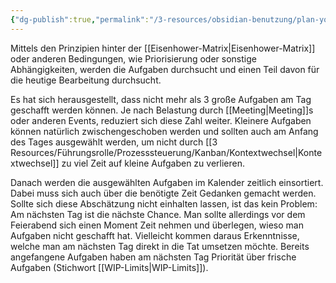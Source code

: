 ```yaml
---
{"dg-publish":true,"permalink":"/3-resources/obsidian-benutzung/plan-your-today-tasks/","created":"2024-04-14T11:38:25.552+02:00","updated":"2024-04-21T13:31:21.559+02:00"}
---
```



Mittels den Prinzipien hinter der [[Eisenhower-Matrix\|Eisenhower-Matrix]] oder anderen Bedingungen, wie Priorisierung oder sonstige Abhängigkeiten, werden die Aufgaben durchsucht und einen Teil davon für die heutige Bearbeitung durchsucht.

Es hat sich herausgestellt, dass nicht mehr als 3 große Aufgaben am Tag geschafft werden können. Je nach Belastung durch [[Meeting\|Meeting]]s oder anderen Events, reduziert sich diese Zahl weiter. Kleinere Aufgaben können natürlich zwischengeschoben werden und sollten auch am Anfang des Tages ausgewählt werden, um nicht durch [[3 Resources/Führungsrolle/Prozesssteuerung/Kanban/Kontextwechsel\|Kontextwechsel]] zu viel Zeit auf kleine Aufgaben zu verlieren.

Danach werden die ausgewählten Aufgaben im Kalender zeitlich einsortiert. Dabei muss sich auch über die benötigte Zeit Gedanken gemacht werden. Sollte sich diese Abschätzung nicht einhalten lassen, ist das kein Problem: Am nächsten Tag ist die nächste Chance. Man sollte allerdings vor dem Feierabend sich einen Moment Zeit nehmen und überlegen, wieso man Aufgaben nicht geschafft hat. Vielleicht kommen daraus Erkenntnisse, welche man am nächsten Tag direkt in die Tat umsetzen möchte. Bereits angefangene Aufgaben haben am nächsten Tag Priorität über frische Aufgaben (Stichwort [[WIP-Limits\|WIP-Limits]]).
